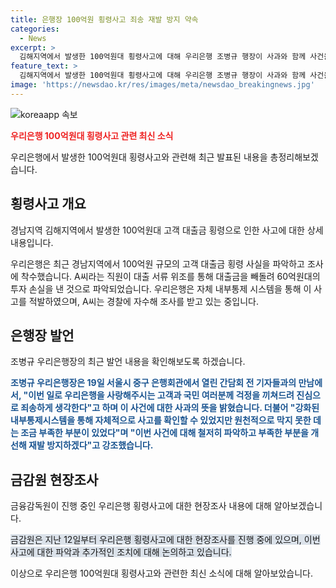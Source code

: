 ```yaml
---
title: 은행장 100억원 횡령사고 죄송 재발 방지 약속
categories:
  - News
excerpt: >
  김해지역에서 발생한 100억원대 횡령사고에 대해 우리은행 조병규 행장이 사과와 함께 사건을 철저히 파악하고 재발 방지하겠다고 강조했다. 내부통제 강화 및 실효성 있는 교육을 실시하겠다고 밝혔으며, 유감을 표하고 있는 상황에서 금감원의 현장조사가 진행 중이다. 횡령범은 경찰 수사를 받고 있으며, 이 사건을 통해 은행의 내부통제 시스템이 금융사고를 적발한 점을 강조했다. (단어수: 72, 글자수: 389)
feature_text: >
  김해지역에서 발생한 100억원대 횡령사고에 대해 우리은행 조병규 행장이 사과와 함께 사건을 철저히 파악하고 재발 방지하겠다고 강조했다. 내부통제 강화 및 실효성 있는 교육을 실시하겠다고 밝혔으며, 유감을 표하고 있는 상황에서 금감원의 현장조사가 진행 중이다. 횡령범은 경찰 수사를 받고 있으며, 이 사건을 통해 은행의 내부통제 시스템이 금융사고를 적발한 점을 강조했다. (단어수: 72, 글자수: 389)
image: 'https://newsdao.kr/res/images/meta/newsdao_breakingnews.jpg'
---
```


<p><img src="https://newsdao.kr/res/images/meta/newsdao_breakingnews.jpg" alt="koreaapp 속보" /></p>

<p><b><span style="color: #ee2323;">우리은행 100억원대 횡령사고 관련 최신 소식</span></b></p>

<p>우리은행에서 발생한 100억원대 횡령사고와 관련해 최근 발표된 내용을 총정리해보겠습니다.</p>

<h2 data-ke-size="size26">횡령사고 개요</h2>

<p>경남지역 김해지역에서 발생한 100억원대 고객 대출금 횡령으로 인한 사고에 대한 상세 내용입니다.</p>

<p data-ke-size="size16">우리은행은 최근 경남지역에서 100억원 규모의 고객 대출금 횡령 사실을 파악하고 조사에 착수했습니다. A씨라는 직원이 대출 서류 위조를 통해 대출금을 빼돌려 60억원대의 투자 손실을 낸 것으로 파악되었습니다. 우리은행은 자체 내부통제 시스템을 통해 이 사고를 적발하였으며, A씨는 경찰에 자수해 조사를 받고 있는 중입니다.</p>

<h2 data-ke-size="size26">은행장 발언</h2>

<p>조병규 우리은행장의 최근 발언 내용을 확인해보도록 하겠습니다.</p>

<p data-ke-size="size16"><b><span style="color: #1a5490;">조병규 우리은행장은 19일 서울시 중구 은행회관에서 열린 간담회 전 기자들과의 만남에서, "이번 일로 우리은행을 사랑해주시는 고객과 국민 여러분께 걱정을 끼쳐드려 진심으로 죄송하게 생각한다"고 하며 이 사건에 대한 사과의 뜻을 밝혔습니다. 더불어 "강화된 내부통제시스템을 통해 자체적으로 사고를 확인할 수 있었지만 원천적으로 막지 못한 데는 조금 부족한 부분이 있었다"며 "이번 사건에 대해 철저히 파악하고 부족한 부분을 개선해 재발 방지하겠다"고 강조했습니다.</b></p>

<h2 data-ke-size="size26">금감원 현장조사</h2>

<p>금융감독원이 진행 중인 우리은행 횡령사고에 대한 현장조사 내용에 대해 알아보겠습니다.</p>

<p data-ke-size="size16"><span style="background-color: #21538527;">금감원은 지난 12일부터 우리은행 횡령사고에 대한 현장조사를 진행 중에 있으며, 이번 사고에 대한 파악과 추가적인 조치에 대해 논의하고 있습니다.</span></p>

<p>이상으로 우리은행 100억원대 횡령사고와 관련한 최신 소식에 대해 알아보았습니다.</p>

